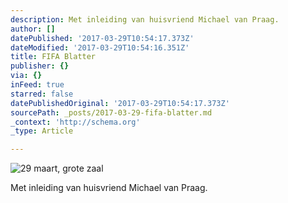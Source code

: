 ```yaml
---
description: Met inleiding van huisvriend Michael van Praag.
author: []
datePublished: '2017-03-29T10:54:17.373Z'
dateModified: '2017-03-29T10:54:16.351Z'
title: FIFA Blatter
publisher: {}
via: {}
inFeed: true
starred: false
datePublishedOriginal: '2017-03-29T10:54:17.373Z'
sourcePath: _posts/2017-03-29-fifa-blatter.md
_context: 'http://schema.org'
_type: Article

---
```

![29 maart, grote zaal](https://the-grid-user-content.s3-us-west-2.amazonaws.com/703b05f9-7b90-4e0d-89cd-812f461447ac.jpg)

Met inleiding van huisvriend Michael van Praag.